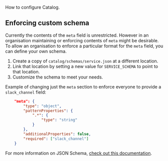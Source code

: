 How to configure Catalog.

## Enforcing custom schema

Currently the contents of the `meta` field is unrestricted. However in an organisation maintaining or enforcing contents of `meta` might be desirable. To allow an organisation to enforce a particular format for the `meta` field, you can define your own schema.

1. Create a copy of `catalog/schemas/service.json` at a different location.
2. Link that location by setting a new value for `SERVICE_SCHEMA` to point to that location.
3. Customize the schema to meet your needs.

Example of changing just the `meta` section to enforce everyone to provide a `slack_channel` field:

```JSON
    "meta": {
        "type": "object",
        "patternProperties": {
            ".*": {
                "type": "string"
            }
        },
        "additionalProperties": false,
        "required": ["slack_channel"]
    }
```

For more information on JSON Schema, [check out this documentation](https://json-schema.org/).